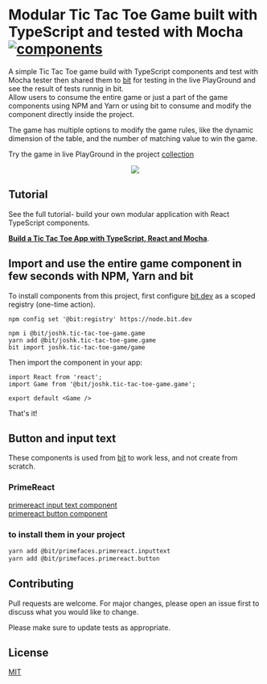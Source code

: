 # Modular Tic Tac Toe Game built with TypeScript and tested with Mocha [![components](https://img.shields.io/bit/collection/total-components/joshk/tic-tac-toe-game.svg)](https://bit.dev/joshk/tic-tac-toe-game)

A simple Tic Tac Toe game build with TypeScript components and test with Mocha tester then shared them to [bit](https://bit.dev/joshk/tic-tac-toe-game) for testing in the live PlayGround and see the result of tests runnig in bit.  
Allow users to consume the entire game or just a part of the game components using NPM and Yarn or using bit to consume and modify the component directly inside the project.  

The game has multiple options to modify the game rules, like the dynamic dimension of the table, and the number of matching value to win the game.

Try the game in live PlayGround in the project [collection](https://bit.dev/joshk/tic-tac-toe-game)

<p align="center">
  <a href="https://bit.dev/joshk/tic-tac-toe-game"><img src="https://i.imagesup.co/images2/524e0b55c67eb5ae8a0ca15a76d54df9930a50c9.jpg"></a>
</p>

## Tutorial

See the full tutorial- build your own modular application with React TypeScript components.

**[Build a Tic Tac Toe App with TypeScript, React and Mocha](https://blog.bitsrc.io/build-a-tic-tac-toe-game-with-typescript-react-and-mocha-ce6f1e74c996)**.

## Import and use the entire game component in few seconds with NPM, Yarn and bit
To install components from this project, first configure [bit.dev](https://bit.dev) as a scoped registry (one-time action).  
```
npm config set '@bit:registry' https://node.bit.dev

npm i @bit/joshk.tic-tac-toe-game.game
yarn add @bit/joshk.tic-tac-toe-game.game
bit import joshk.tic-tac-toe-game/game
```

Then import the component in your app:
```
import React from 'react';
import Game from '@bit/joshk.tic-tac-toe-game.game';

export default <Game />
```

That's it!

## Button and input text

These components is used from [bit](https://bit.dev) to work less, and not create from scratch.

### PrimeReact
[primereact input text component](https://bit.dev/primefaces/primereact/inputtext)   
[primereact button component](https://bit.dev/primefaces/primereact/button)  

### to install them in your project

```bash
yarn add @bit/primefaces.primereact.inputtext
yarn add @bit/primefaces.primereact.button 
```

## Contributing
Pull requests are welcome. For major changes, please open an issue first to discuss what you would like to change.

Please make sure to update tests as appropriate.

## License
[MIT](https://choosealicense.com/licenses/mit/)  
